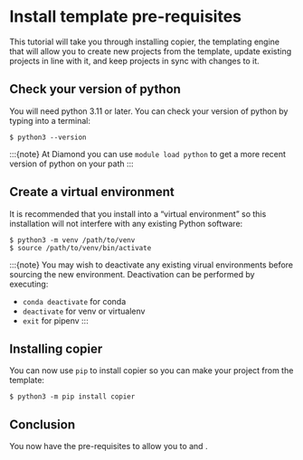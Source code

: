 # Install template pre-requisites

This tutorial will take you through installing copier, the templating engine that will allow you
to create new projects from the template, update existing projects in line with it, and keep projects in sync with changes to it.

## Check your version of python

You will need python 3.11 or later. You can check your version of python by
typing into a terminal:

```
$ python3 --version
```

:::{note}
At Diamond you can use `module load python` to get a more recent version of python on your path
:::

## Create a virtual environment

It is recommended that you install into a “virtual environment” so this
installation will not interfere with any existing Python software:

```
$ python3 -m venv /path/to/venv
$ source /path/to/venv/bin/activate
```

:::{note}
You may wish to deactivate any existing virual environments before sourcing the new
environment. Deactivation can be performed by executing:

- `conda deactivate` for conda
- `deactivate` for venv or virtualenv
- `exit` for pipenv
:::

## Installing copier

You can now use `pip` to install copier so you can make your project from the template:

```
$ python3 -m pip install copier
```

## Conclusion

You now have the pre-requisites to allow you to [](./create-new) and [](./adopt-existing).

